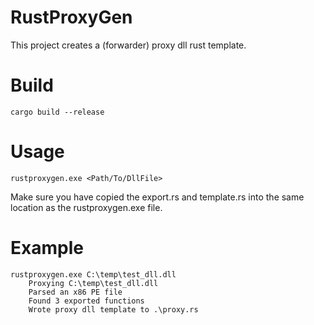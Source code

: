 # RustProxyGen
This project creates a (forwarder) proxy dll rust template.

# Build 
```
cargo build --release
```

# Usage
```
rustproxygen.exe <Path/To/DllFile>
```
Make sure you have copied the export.rs and template.rs into the same location as the rustproxygen.exe file.

# Example
```
rustproxygen.exe C:\temp\test_dll.dll
    Proxying C:\temp\test_dll.dll
    Parsed an x86 PE file
    Found 3 exported functions
    Wrote proxy dll template to .\proxy.rs
```
